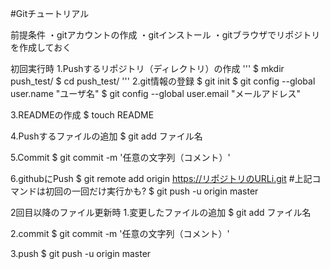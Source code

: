 #Gitチュートリアル

前提条件
・gitアカウントの作成
・gitインストール
・gitブラウザでリポジトリを作成しておく

初回実行時
1.Pushするリポジトリ（ディレクトリ）の作成
'''
  $ mkdir push_test/
  $ cd push_test/
'''
2.git情報の登録
  $ git init
  $ git config --global user.name "ユーザ名"
  $ git config --global user.email "メールアドレス"

3.READMEの作成
  $ touch README

4.Pushするファイルの追加
  $ git add ファイル名

5.Commit
  $ git commit -m '任意の文字列（コメント）'

6.githubにPush
  $ git remote add origin https://リポジトリのURLi.git
  #上記コマンドは初回の一回だけ実行かも?
  $ git push -u origin master

2回目以降のファイル更新時
1.変更したファイルの追加
  $ git add ファイル名

2.commit
  $ git commit -m '任意の文字列（コメント）'

3.push
  $ git push -u origin master 
